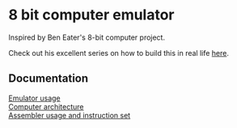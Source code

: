 # 8 bit computer emulator
Inspired by Ben Eater's 8-bit computer project.

Check out his excellent series on how to build this in real life [here](https://www.youtube.com/playlist?list=PLowKtXNTBypGqImE405J2565dvjafglHU).

## Documentation
[Emulator usage](docs/usage.md)  
[Computer architecture](docs/architecture.md)  
[Assembler usage and instruction set](docs/assembler.md)  